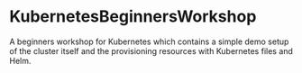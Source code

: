 # KubernetesBeginnersWorkshop
A beginners workshop for Kubernetes which contains a simple demo setup of the cluster itself and the provisioning resources with Kubernetes files and Helm.
